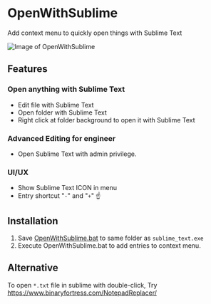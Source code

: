 # OpenWithSublime

Add context menu to quickly open things with Sublime Text

![Image of OpenWithSublime](https://i.imgur.com/Q1VRgnd.jpg)

## Features

### Open anything with Sublime Text
* Edit file with Sublime Text
* Open folder with Sublime Text
* Right click at folder background to open it with Sublime Text

### Advanced Editing for engineer
* Open Sublime Text with admin privilege.

### UI/UX
* Show Sublime Text ICON in menu
* Entry shortcut "`-`" and "`+`"  :point_up:

## Installation

1. Save [OpenWithSublime.bat](https://raw.githubusercontent.com/jcppkkk/OpenWithSublime/master/OpenWithSublime.bat) to same folder as `sublime_text.exe`
2. Execute OpenWithSublime.bat to add entries to context menu.

## Alternative

To open `*.txt` file in sublime with double-click, Try https://www.binaryfortress.com/NotepadReplacer/
